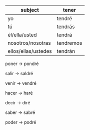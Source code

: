 | subject | tener|
|---------|-------|
|   yo    | tendré|
|tú        | tendrás|
|él/ella/usted  | tendrá |
|nosotros/nosotras| tendremos|
|ellos/ellas/ustedes| tendrán|



poner → pondré

salir → saldré

venir → vendré

hacer → haré

decir → diré

saber → sabré

poder → podré

